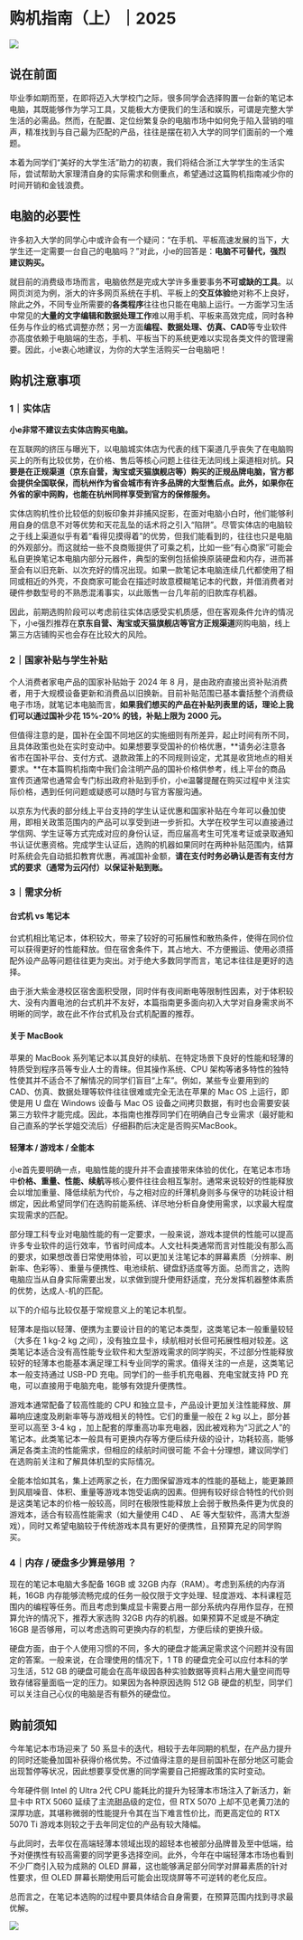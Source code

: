 # 购机指南（上）｜2025

![](images/head.webp)
## 说在前面

毕业季如期而至，在即将迈入大学校门之际，很多同学会选择购置一台新的笔记本电脑，其既能够作为学习工具，又能极大方便我们的生活和娱乐，可谓是完整大学生活的必需品。然而，在配置、定位纷繁复杂的电脑市场中如何免于陷入营销的喧声，精准找到与自己最为匹配的产品，往往是摆在初入大学的同学们面前的一个难题。

本着为同学们“美好的大学生活”助力的初衷，我们将结合浙江大学学生的生活实际，尝试帮助大家理清自身的实际需求和侧重点，希望通过这篇购机指南减少你的时间开销和金钱浪费。

## 电脑的必要性

许多初入大学的同学心中或许会有一个疑问：“在手机、平板高速发展的当下，大学生还一定需要一台自己的电脑吗？”对此，小e的回答是：**电脑不可替代，强烈建议购买。**

就目前的消费级市场而言，电脑依然是完成大学许多重要事务**不可或缺的工具**。以网页浏览为例，浙大的许多网页系统在手机、平板上的**交互体验**绝对称不上良好，除此之外，不同专业所需要的**各类程序**往往也只能在电脑上运行。一方面学习生活中常见的**大量的文字编辑和数据处理工作**难以用手机、平板来高效完成，同时各种任务与作业的格式调整亦然；另一方面**编程、数据处理、仿真、CAD**等专业软件亦高度依赖于电脑端的生态，手机、平板当下的系统更难以实现各类文件的管理需要。因此，小e衷心地建议，为你的大学生活购买一台电脑吧！

## 购机注意事项

### 1｜实体店

**小e非常不建议去实体店购买电脑。**

在互联网的挤压与曝光下，以电脑城实体店为代表的线下渠道几乎丧失了在电脑购买上的所有比较优势，在价格、售后等核心问题上往往无法同线上渠道相对抗。**只要是在正规渠道（京东自营，淘宝或天猫旗舰店等）购买的正规品牌电脑，官方都会提供全国联保，而杭州作为省会城市有许多品牌的大型售后点。此外，如果你在外省的家中网购，也能在杭州同样享受到官方的保修服务。**

实体店购机性价比较低的刻板印象并非捕风捉影，在面对电脑小白时，他们能够利用自身的信息不对等优势和天花乱坠的话术将之引入“陷阱”。尽管实体店的电脑较之于线上渠道似乎有着“看得见摸得着”的优势，但我们能看到的，往往也只是电脑的外观部分。而这就给一些不良商贩提供了可乘之机，比如一些“有心商家”可能会私自更换笔记本电脑内部分元器件，典型的案例包括偷换原装硬盘和内存，进而甚至会有以旧充新、以次充好的情况出现。如果一款笔记本电脑连续几代都使用了相同或相近的外壳，不良商家可能会在描述时故意模糊笔记本的代数，并借消费者对硬件参数型号的不熟悉混淆事实，以此贩售一台几年前的旧款库存机器。

因此，前期选购阶段可以考虑前往实体店感受实机质感，但在客观条件允许的情况下，小e强烈推荐在**京东自营、淘宝或天猫旗舰店等官方正规渠道**网购电脑，线上第三方店铺购买也会存在比较大的风险。

### 2｜国家补贴与学生补贴

个人消费者家电产品的国家补贴始于 2024 年 8 月，是由政府直接出资补贴消费者，用于大规模设备更新和消费品以旧换新。目前补贴范围已基本囊括整个消费级电子市场，就笔记本电脑而言，**如果我们想买的产品在补贴列表里的话，理论上我们可以通过国补少花 15%-20% 的钱，补贴上限为 2000 元。**

但值得注意的是，国补在全国不同地区的实施细则有所差异，起止时间有所不同，且具体政策也处在实时变动中。如果想要享受国补的价格优惠，**请务必注意各省市在国补平台、支付方式、退款政策上的不同规则设定，尤其是收货地点的相关要求。**在本篇购机指南中我们会注明产品的国补价格供参考，线上平台的商品宣传页通常也通常会专门标出政府补贴到手价，小e温馨提醒在购买过程中关注实际价格，遇到任何问题或疑惑可以随时与官方客服沟通。

以京东为代表的部分线上平台支持的学生认证优惠和国家补贴在今年可以叠加使用，即相关政策范围内的产品可以享受到进一步折扣。大学在校学生可以直接通过学信网、学生证等方式完成对应的身份认证，而应届高考生可凭准考证或录取通知书认证优惠资格。完成学生认证后，选购的机器如果同时在两种补贴范围内，结算时系统会先自动抵扣教育优惠，再减国补金额，**请在支付时务必确认是否有支付方式的要求（通常为云闪付）以保证补贴到账。**

### 3｜需求分析

#### 台式机 vs 笔记本

台式机相比笔记本，体积较大，带来了较好的可拓展性和散热条件，使得在同价位可以获得更好的性能释放。但在宿舍条件下，其占地大、不方便搬运、使用必须搭配外设产品等问题往往更为突出。对于绝大多数同学而言，笔记本往往是更好的选择。

由于浙大紫金港校区宿舍面积受限，同时伴有夜间断电等限制性因素，对于体积较大、没有内置电池的台式机并不友好，本篇指南更多面向初入大学对自身需求尚不明晰的同学，故在此不作台式机及台式机配置的推荐。

#### 关于 MacBook

苹果的 MacBook 系列笔记本以其良好的续航、在特定场景下良好的性能和轻薄的特质受到程序员等专业人士的青睐。但其操作系统、CPU 架构等诸多特性的独特性使其并不适合不了解情况的同学们盲目“上车”。例如，某些专业要用到的 CAD、仿真、数据处理等软件往往很难或完全无法在苹果的 Mac OS 上运行，即使是用 U 盘在 Windows 设备与 Mac OS 设备之间拷贝数据，有时也会需要安装第三方软件才能完成。因此，本指南也推荐同学们在明确自己专业需求（最好能和自己直系的学长学姐交流后）仔细斟酌后决定是否购买MacBook。

#### 轻薄本 / 游戏本 / 全能本

小e首先要明确一点，电脑性能的提升并不会直接带来体验的优化，在笔记本市场中**价格、重量、性能、续航**等核心要件往往会相互掣肘。通常来说较好的性能释放会以增加重量、降低续航为代价，与之相对应的纤薄机身则多与保守的功耗设计相绑定，因此希望同学们在选购前能系统、详尽地分析自身使用需求，以求最大程度实现需求的匹配。

部分理工科专业对电脑性能的有一定要求，一般来说，游戏本提供的性能可以提高许多专业软件的运行效率，节省时间成本。人文社科类通常而言对性能没有那么高的要求，如果想改善日常使用体验，可以更加关注笔记本的屏幕素质（分辨率、刷新率、色彩等）、重量与便携性、电池续航、键盘舒适度等方面。总而言之，选购电脑应当从自身实际需要出发，以求做到提升使用舒适度，充分发挥机器整体素质的优势，达成人-机的匹配。

以下的介绍与比较仅基于常规意义上的笔记本机型。

轻薄本是指以轻薄、便携为主要设计目的的笔记本类型，这类笔记本一般重量较轻（大多在 1 kg-2 kg 之间），没有独立显卡，续航相对长但可拓展性相对较差。这类笔记本适合没有高性能专业软件和大型游戏需求的同学购买，不过部分性能释放较好的轻薄本也能基本满足理工科专业同学的需求。值得关注的一点是，这类笔记本一般支持通过 USB-PD 充电。同学们的一些手机充电器、充电宝就支持 PD 充电，可以直接用于电脑充电，能够有效提升便携性。

游戏本通常配备了较高性能的 CPU 和独立显卡，产品设计更加关注性能释放、屏幕响应速度及刷新率等与游戏相关的特性。它们的重量一般在 2 kg 以上，部分甚至可以高至 3-4 kg ，加上配套的厚重高功率充电器，因此被戏称为“习武之人”的笔记本。此类笔记本一般具有可更换内存等方便后续升级的设计，功耗较高，能够满足各类主流的性能需求，但相应的续航时间很可能 不会十分理想，建议同学们在选购前关注和了解具体机型的实际情况。

全能本恰如其名，集上述两家之长，在力图保留游戏本的性能的基础上，能更兼顾到风扇噪音、体积、重量等游戏本饱受诟病的因素。但拥有较好综合特性的代价则是这类笔记本的价格一般较高，同时在极限性能释放上会弱于散热条件更为优良的游戏本，适合有较高性能需求（如大量使用 C4D 、 AE 等大型软件，高清大型游戏），同时又希望电脑较于传统游戏本具有更好的便携性，且预算充足的同学购买。

### 4｜内存 / 硬盘多少算是够用 ？

现在的笔记本电脑大多配备 16GB 或 32GB 内存（RAM）。考虑到系统的内存消耗，16GB 内存能够流畅完成的任务一般仅限于文字处理、轻度游戏、本科课程范围内的编程等任务。而且考虑到集成显卡需要占用一部分系统内存用作显存，在预算允许的情况下，推荐大家选购 32GB 内存的机器。如果预算不足或是不确定 16GB 是否够用，可以考虑选购可更换内存的机型，方便后续的更换升级。

硬盘方面，由于个人使用习惯的不同，多大的硬盘才能满足需求这个问题并没有固定的答案。一般来说，在合理使用的情况下，1 TB 的硬盘完全可以应付本科的学习生活，512 GB 的硬盘可能会在高年级因各种实验数据等资料占用大量空间而导致存储容量面临一定的压力。如果因为各种原因选购 512 GB 硬盘的机型，同学们可以关注自己心仪的电脑是否有额外的硬盘位。

## 购前须知

今年笔记本市场迎来了 50 系显卡的迭代，相较于去年同期的机型，在产品力提升的同时还能叠加国补获得价格优势。不过值得注意的是目前国补在部分地区可能会出现暂停等状况，因此想要享受优惠的同学需要自己把握政策的实时变动。

今年硬件侧 Intel 的 Ultra 2代 CPU 能耗比的提升为轻薄本市场注入了新活力，新显卡中 RTX 5060 延续了主流甜品级的定位，但 RTX 5070 上却不见老黄刀法的深厚功底，其堪称微弱的性能提升令其在当下难言性价比，而更高定位的 RTX 5070 Ti 游戏本则较之于去年同定位的产品有较大降幅。

与此同时，去年仅在高端轻薄本领域出现的超轻本也被部分品牌普及至中低端，给予对便携性有较高需要的同学更多选择空间。此外，今年在中端轻薄本市场也看到不少厂商引入较为成熟的 OLED 屏幕，这也能够满足部分同学对屏幕素质的针对性要求，但 OLED 屏幕长期使用后可能会出现烧屏等不可逆转的老化反应。

总而言之，在笔记本选购的过程中要具体结合自身需要，在预算范围内找到寻求最优解。


![](images/tail.webp)

